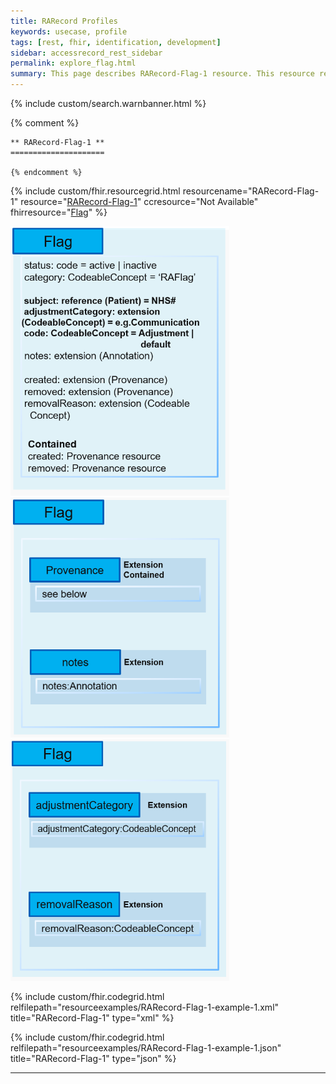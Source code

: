 ```yaml
---
title: RARecord Profiles
keywords: usecase, profile
tags: [rest, fhir, identification, development]
sidebar: accessrecord_rest_sidebar
permalink: explore_flag.html
summary: This page describes RARecord-Flag-1 resource. This resource records details of each Reasonable Adjustment identified, by or for a patient, within the FHIR&reg; Reasonable Adjustments API.
---
```

{% include custom/search.warnbanner.html %}

{% comment %}

    ** RARecord-Flag-1 **
    =====================

    {% endcomment %}

{% include custom/fhir.resourcegrid.html
resourcename="RARecord-Flag-1"
resource="[RARecord-Flag-1](https://fhir.nhs.uk/STU3/StructureDefinition/RARecord-Flag-1/_history/0.0.5)"
ccresource="Not Available"
fhirresource="[Flag](https://www.hl7.org/fhir/flag.html)" %}

<div id="ImageAsset"><img src="images/resourceImages/FlagResource.png" style="width:350px;"></div>
<div id="ImageAsset"><img src="images/resourceImages/FlagExtensions1.png" style="width:350px;"></div>
<div id="ImageAsset"><img src="images/resourceImages/FlagExtensions2.png" style="width:350px;"></div>

{% include custom/fhir.codegrid.html
relfilepath="resourceexamples/RARecord-Flag-1-example-1.xml"
title="RARecord-Flag-1"
type="xml" %}

{% include custom/fhir.codegrid.html
relfilepath="resourceexamples/RARecord-Flag-1-example-1.json"
title="RARecord-Flag-1"
type="json" %}

---